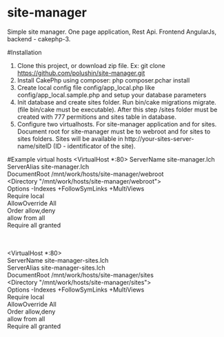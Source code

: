 # site-manager
Simple site manager. One page application, Rest Api. Frontend AngularJs, backend - cakephp-3.

#Installation
1. Clone this project, or download zip file. Ex: git clone https://github.com/polushin/site-manager.git
2. Install CakePhp using composer: php composer.pchar install
3. Create local config file config/app_local.php like config/app_local.sample.php and setup your database parameters
4. Init database and create sites folder. Run bin/cake migrations migrate. (file bin/cake must be executable). After this step /sites folder must be created with 777 permitions and sites table in database.
5. Configure two virtualhosts. For site-manager application and for sites. Document root for site-manager must be to webroot and for sites to sites folders. Sites will be available in http://your-sites-server-name/siteID (ID - identificator of the site).


#Example virtual hosts
<VirtualHost *:80>
    ServerName site-manager.lch<br/>
    ServerAlias site-manager.lch<br/>
    DocumentRoot /mnt/work/hosts/site-manager/webroot<br/>
    <Directory "/mnt/work/hosts/site-manager/webroot"><br/>
        Options -Indexes +FollowSymLinks +MultiViews<br/>
        Require local<br/>
        AllowOverride All<br/>
        Order allow,deny<br/>
        allow from all<br/>
        Require all granted<br/>
    </Directory><br/>
</VirtualHost><br/>

<VirtualHost *:80><br/>
    ServerName site-manager-sites.lch<br/>
    ServerAlias site-manager-sites.lch<br/>
    DocumentRoot /mnt/work/hosts/site-manager/sites<br/>
    <Directory "/mnt/work/hosts/site-manager/sites"><br/>
        Options -Indexes +FollowSymLinks +MultiViews<br/>
        Require local<br/>
        AllowOverride All<br/>
        Order allow,deny<br/>
        allow from all<br/>
        Require all granted<br/>
    </Directory><br/>
</VirtualHost><br/>
